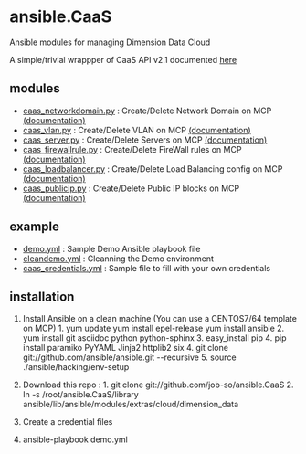 # ansible.CaaS
Ansible modules for managing Dimension Data Cloud

A simple/trivial wrappper of CaaS API v2.1 documented [here](https://community.opsourcecloud.net/View.jsp?procId=10011686f65f51b7f474acb2013072d2)

## modules
  * [caas_networkdomain.py](/library/caas_networkdomain.py) : Create/Delete Network Domain on MCP [(documentation)](/docs/caas_networkdomain_module.md)
  * [caas_vlan.py](/library/caas_vlan.py) : Create/Delete VLAN on MCP [(documentation)](/docs/caas_vlan_module.md)
  * [caas_server.py](/library/caas_server.py) : Create/Delete Servers on MCP [(documentation)](/docs/caas_server_module.md)
  * [caas_firewallrule.py](/library/caas_firewallrule.py) : Create/Delete FireWall rules on MCP [(documentation)](/docs/caas_firewallrule_module.md)
  * [caas_loadbalancer.py](/library/caas_loadbalancer.py) : Create/Delete Load Balancing config on MCP [(documentation)](/docs/caas_loadbalancer_module.md)
  * [caas_publicip.py](/library/caas_publicip.py) : Create/Delete Public IP blocks on MCP [(documentation)](/docs/caas_publicip_module.md)

## example
  * [demo.yml](/demo.yml) : Sample Demo Ansible playbook file
  * [cleandemo.yml](/cleandemo.yml) : Cleanning the Demo environment
  * [caas_credentials.yml](/caas_credentials.yml) : Sample file to fill with your own credentials

## installation
  1. Install Ansible on a clean machine (You can use a CENTOS7/64 template on MCP)
    1. yum update
	yum install epel-release
	yum install ansible
	2. yum install git asciidoc python python-sphinx
	3. easy_install pip
	4. pip install paramiko PyYAML Jinja2 httplib2 six
    4. git clone git://github.com/ansible/ansible.git --recursive
    5. source ./ansible/hacking/env-setup
  2. Download this repo : 
    1. git clone git://github.com/job-so/ansible.CaaS
	2. ln -s /root/ansible.CaaS/library ansible/lib/ansible/modules/extras/cloud/dimension_data

  2. Create a credential files
  3. ansible-playbook demo.yml
